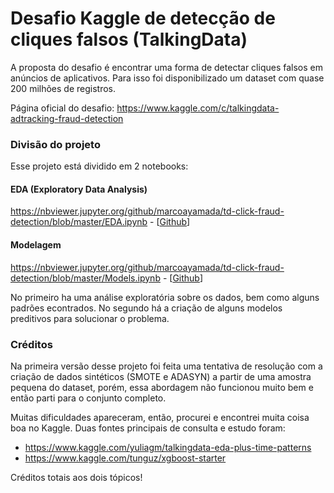 # Desafio Kaggle de detecção de cliques falsos (TalkingData)


A proposta do desafio é encontrar uma forma de detectar cliques falsos em anúncios de aplicativos. Para isso foi disponibilizado um dataset com quase 200 milhões de registros.

Página oficial do desafio: https://www.kaggle.com/c/talkingdata-adtracking-fraud-detection

### Divisão do projeto

Esse projeto está dividido em 2 notebooks:

#### EDA (Exploratory Data Analysis)

https://nbviewer.jupyter.org/github/marcoayamada/td-click-fraud-detection/blob/master/EDA.ipynb - [[Github](https://github.com/marcoayamada/td-click-fraud-detection/blob/master/EDA.ipynb)]

#### Modelagem
https://nbviewer.jupyter.org/github/marcoayamada/td-click-fraud-detection/blob/master/Models.ipynb - [[Github](https://github.com/marcoayamada/td-click-fraud-detection/blob/master/Models.ipynb)]


No primeiro ha uma análise exploratória sobre os dados, bem como alguns padrões econtrados. No segundo há a criação de alguns modelos preditivos para solucionar o problema.

### Créditos

Na primeira versão desse projeto foi feita uma tentativa de resolução com a criação de dados sintéticos (SMOTE e ADASYN) a partir de uma amostra pequena do dataset, porém, essa abordagem não funcionou muito bem e então parti para o conjunto completo.

Muitas dificuldades apareceram, então, procurei e encontrei muita coisa boa no Kaggle. Duas fontes principais de consulta e estudo foram:

- https://www.kaggle.com/yuliagm/talkingdata-eda-plus-time-patterns
- https://www.kaggle.com/tunguz/xgboost-starter

Créditos totais aos dois tópicos!
